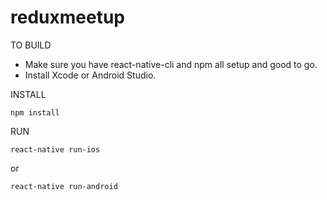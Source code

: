 # reduxmeetup

TO BUILD

- Make sure you have react-native-cli and npm all setup and good to go.
- Install Xcode or Android Studio.

INSTALL

```
npm install
```

RUN

```
react-native run-ios
```

or

```
react-native run-android
```
